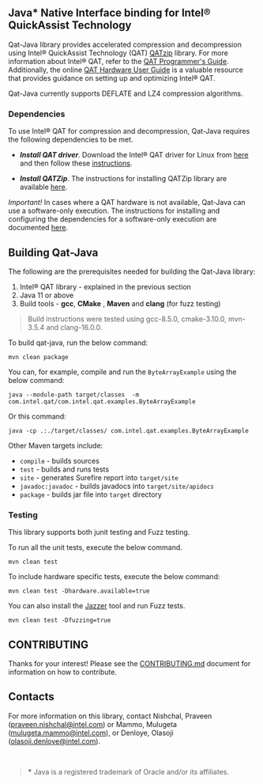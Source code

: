 ## Java* Native Interface binding for Intel® QuickAssist Technology
Qat-Java library provides accelerated compression and decompression using Intel® QuickAssist Technology (QAT) [QATzip](https://github.com/intel/QATzip) library. For more information about Intel® QAT, refer to the [QAT Programmer's Guide](https://www.intel.com/content/www/us/en/content-details/743912/intel-quickassist-technology-intel-qat-software-for-linux-programmers-guide-hardware-version-2-0.html). Additionally, the online [QAT Hardware User Guide](https://intel.github.io/quickassist/index.html) is a valuable resource that provides guidance on setting up and optimizing Intel® QAT.

Qat-Java currently supports DEFLATE and LZ4 compression algorithms.

### Dependencies
To use Intel® QAT for compression and decompression, Qat-Java requires the following dependencies to be met.

- ***Install QAT driver***. Download the Intel® QAT driver for Linux from [here](https://www.intel.com/content/www/us/en/download/765501/intel-quickassist-technology-driver-for-linux-hw-version-2-0.html) and then follow these [instructions](https://intel.github.io/quickassist/GSG/2.X/index.html).

- ***Install QATZip***. The instructions for installing QATZip library are available [here](https://github.com/intel/QATzip#installation-instructions).

*Important!* In cases where a QAT hardware is not available, Qat-Java can use a software-only execution. The instructions for installing and configuring the dependencies for a software-only execution are documented [here](SOFTWARE_ONLY_CONFIG.md).  

## Building Qat-Java
The following are the prerequisites needed for building the Qat-Java library:

1. Intel® QAT library - explained in the previous section
2. Java 11 or above
3. Build tools - **gcc**, **CMake** , **Maven** and **clang** (for fuzz testing)

> Build instructions were tested using gcc-8.5.0, cmake-3.10.0, mvn-3.5.4 and clang-16.0.0.

To build qat-java, run the below command:
```
mvn clean package
```

You can, for example, compile and run the `ByteArrayExample` using the below command:
```
java --module-path target/classes  -m com.intel.qat/com.intel.qat.examples.ByteArrayExample
```

Or this command:
```
java -cp .:./target/classes/ com.intel.qat.examples.ByteArrayExample
```

Other Maven targets include:

- `compile` - builds sources
- `test` - builds and runs tests
- `site` - generates Surefire report into ```target/site```
- `javadoc:javadoc` - builds javadocs into ```target/site/apidocs```
- `package` - builds jar file into ```target``` directory

### Testing
This library supports both junit testing and Fuzz testing.

To run all the unit tests, execute the below command.
```
mvn clean test
```

To include hardware specific tests, execute the below command:
```
mvn clean test -Dhardware.available=true
```

You can also install the [Jazzer](https://github.com/CodeIntelligenceTesting/jazzer/blob/main/CONTRIBUTING.md) tool and run Fuzz tests. 
```
mvn clean test -Dfuzzing=true
```

## CONTRIBUTING ##
Thanks for your interest! Please see the [CONTRIBUTING.md](CONTRIBUTING.md) document for information on how to contribute.
## Contacts ##
For more information on this library, contact Nishchal, Praveen (praveen.nishchal@intel.com) or Mammo, Mulugeta (mulugeta.mammo@intel.com), or  Denloye, Olasoji (olasoji.denloye@intel.com).

&nbsp;

><b id="f1">*</b> Java is a registered trademark of Oracle and/or its affiliates.
